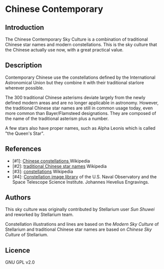 # Chinese Contemporary

## Introduction

The Chinese Contemporary Sky Culture is a combination of traditional Chinese
star names and modern constellations. This is the sky culture that the Chinese
actually use now, with a great practical value.

## Description

Contemporary Chinese use the constellations defined by the International
Astronomical Union but they combine it with their traditional starlore wherever
possible.

The 300 traditional Chinese asterisms deviate largely from the newly defined
modern areas and are no longer applicable in astronomy. However, the
traditional Chinese star names are still in common usage today, even more
common than Bayer/Flamsteed designations. They are composed of the name of the
traditional asterism plus a number.

A few stars also have proper names, such as Alpha Leonis which is called "the
Queen's Star".

## References

 - [#1]: [Chinese constellations ](http://en.wikipedia.org/wiki/Chinese_constellations) Wikipedia
 - [#2]: [traditional Chinese star names](https://en.wikipedia.org/wiki/Traditional_Chinese_star_names) Wikipedia
 - [#3]: [constellations](http://en.wikipedia.org/wiki/Constellation) Wikipedia
 - [#4]: [Constellation image library](http://hubblesource.stsci.edu/sources/illustrations/constellations/) of the U.S. Naval Observatory and the Space Telescope Science Institute. Johannes Hevelius Engravings.

## Authors

This sky culture was originally contributed by Stellarium user _Sun Shuwei_ and
reworked by Stellarium team.

Constellation illustrations and lines are based on the _Modern Sky Culture_ of
Stellarium and traditional Chinese star names are based on _Chinese Sky
Culture_ of Stellarium.

## Licence

GNU GPL v2.0
